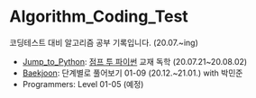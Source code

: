 # Algorithm_Coding_Test
코딩테스트 대비 알고리즘 공부 기록입니다. (20.07.~ing)

* [Jump_to_Python](): [점프 투 파이썬](https://wikidocs.net/book/1) 교재 독학 (20.07.21~20.08.02)  
* [Baekjoon](https://github.com/DieKim/Algorithm_CodingTest/tree/main/Baekjoon): 단계별로 풀어보기 01-09 (20.12.~21.01.) with 박민준
* Programmers: Level 01-05 (예정)



